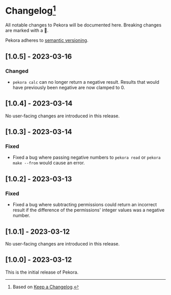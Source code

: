 # Changelog[^1]

All notable changes to Pekora will be documented here. Breaking changes are marked with a 🚩.

Pekora adheres to [semantic versioning](https://semver.org/spec/v2.0.0.html).

## <a name="1-0-5">[1.0.5] - 2023-03-16</a>

### Changed

- `pekora calc` can no longer return a negative result. Results that would have previously been negative are now clamped
  to 0.

## <a name="1-0-4">[1.0.4] - 2023-03-14</a>

No user-facing changes are introduced in this release.

## <a name="1-0-3">[1.0.3] - 2023-03-14</a>

### Fixed

- Fixed a bug where passing negative numbers to `pekora read` or `pekora make --from` would cause an error.

## <a name="1-0-2">[1.0.2] - 2023-03-13</a>

### Fixed

- Fixed a bug where subtracting permissions could return an incorrect result if the difference of the permissions'
  integer values was a negative number.

## <a name="1-0-1">[1.0.1] - 2023-03-12</a>

No user-facing changes are introduced in this release.

## <a name="1-0-0">[1.0.0] - 2023-03-12</a>

This is the initial release of Pekora.

[^1]: Based on [Keep a Changelog](https://keepachangelog.com).
